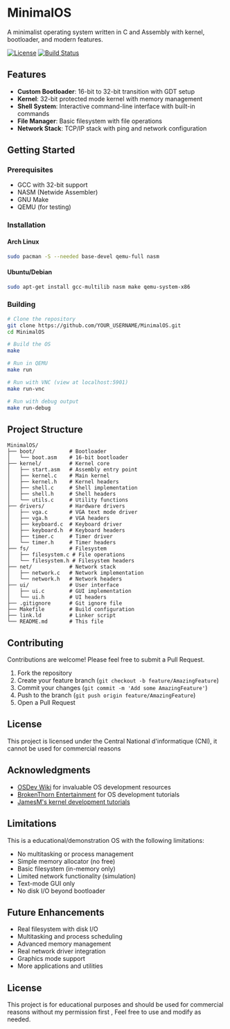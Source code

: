 # MinimalOS

A minimalist operating system written in C and Assembly with kernel, bootloader, and modern features.

[![License](https://img.shields.io/badge/License-MIT-blue.svg)](LICENSE)
[![Build Status](https://github.com/YOUR_USERNAME/MinimalOS/actions/workflows/build.yml/badge.svg)](https://github.com/YOUR_USERNAME/MinimalOS/actions)

## Features

- **Custom Bootloader**: 16-bit to 32-bit transition with GDT setup
- **Kernel**: 32-bit protected mode kernel with memory management
- **Shell System**: Interactive command-line interface with built-in commands
- **File Manager**: Basic filesystem with file operations
- **Network Stack**: TCP/IP stack with ping and network configuration

## Getting Started

### Prerequisites

- GCC with 32-bit support
- NASM (Netwide Assembler)
- GNU Make
- QEMU (for testing)

### Installation

#### Arch Linux
```bash
sudo pacman -S --needed base-devel qemu-full nasm
```

#### Ubuntu/Debian
```bash
sudo apt-get install gcc-multilib nasm make qemu-system-x86
```

### Building

```bash
# Clone the repository
git clone https://github.com/YOUR_USERNAME/MinimalOS.git
cd MinimalOS

# Build the OS
make

# Run in QEMU
make run

# Run with VNC (view at localhost:5901)
make run-vnc

# Run with debug output
make run-debug
```

## Project Structure

```
MinimalOS/
├── boot/           # Bootloader
│   └── boot.asm    # 16-bit bootloader
├── kernel/         # Kernel core
│   ├── start.asm   # Assembly entry point
│   ├── kernel.c    # Main kernel
│   ├── kernel.h    # Kernel headers
│   ├── shell.c     # Shell implementation
│   ├── shell.h     # Shell headers
│   └── utils.c     # Utility functions
├── drivers/        # Hardware drivers
│   ├── vga.c       # VGA text mode driver
│   ├── vga.h       # VGA headers
│   ├── keyboard.c  # Keyboard driver
│   ├── keyboard.h  # Keyboard headers
│   ├── timer.c     # Timer driver
│   └── timer.h     # Timer headers
├── fs/             # Filesystem
│   ├── filesystem.c # File operations
│   └── filesystem.h # Filesystem headers
├── net/            # Network stack
│   ├── network.c   # Network implementation
│   └── network.h   # Network headers
├── ui/             # User interface
│   ├── ui.c        # GUI implementation
│   └── ui.h        # UI headers
├── .gitignore      # Git ignore file
├── Makefile        # Build configuration
├── link.ld         # Linker script
└── README.md       # This file
```

## Contributing

Contributions are welcome! Please feel free to submit a Pull Request.

1. Fork the repository
2. Create your feature branch (`git checkout -b feature/AmazingFeature`)
3. Commit your changes (`git commit -m 'Add some AmazingFeature'`)
4. Push to the branch (`git push origin feature/AmazingFeature`)
5. Open a Pull Request

## License

This project is licensed under the Central National d'informatique (CNI), it cannot be used for commercial reasons

## Acknowledgments

- [OSDev Wiki](https://wiki.osdev.org/) for invaluable OS development resources
- [BrokenThorn Entertainment](http://www.brokenthorn.com/Resources/) for OS development tutorials
- [JamesM's kernel development tutorials](http://www.jamesmolloy.co.uk/tutorial_html/)

## Limitations

This is a educational/demonstration OS with the following limitations:

- No multitasking or process management
- Simple memory allocator (no free)
- Basic filesystem (in-memory only)
- Limited network functionality (simulation)
- Text-mode GUI only
- No disk I/O beyond bootloader

## Future Enhancements

- Real filesystem with disk I/O
- Multitasking and process scheduling
- Advanced memory management
- Real network driver integration
- Graphics mode support
- More applications and utilities

## License

This project is for educational purposes and should be used for commercial reasons without my permission first , Feel free to use and modify as needed.
